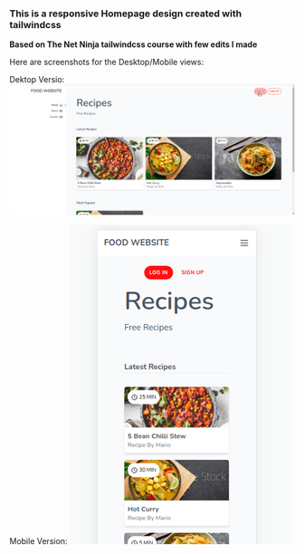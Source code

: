 ### This is a responsive Homepage design created with tailwindcss

**Based on The Net Ninja tailwindcss course with few edits I made**

Here are screenshots for the Desktop/Mobile views:

Dektop Versio:
![alt img](<./screen shots/Desktop version.png>)

Mobile Version:
![alt img](<./screen shots/Mobile Version.png>)
